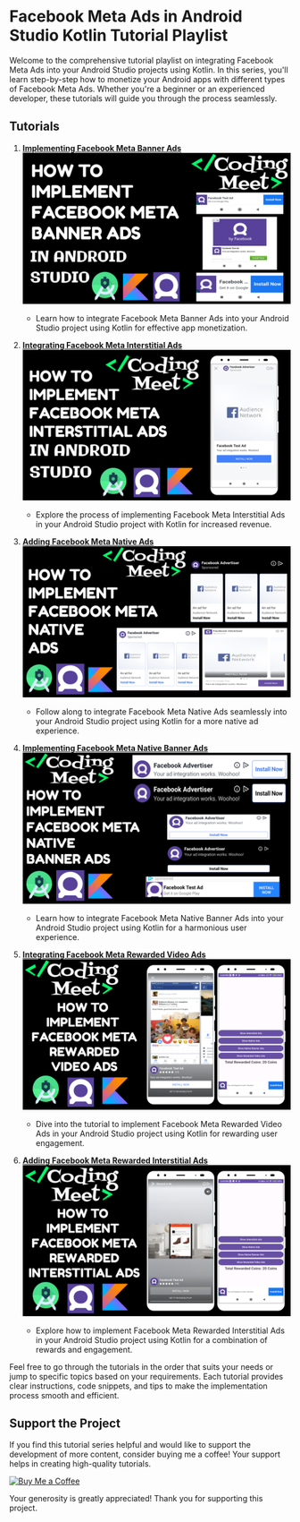 # Facebook Meta Ads in Android Studio Kotlin Tutorial Playlist

Welcome to the comprehensive tutorial playlist on integrating Facebook Meta Ads into your Android Studio projects using Kotlin. In this series, you'll learn step-by-step how to monetize your Android apps with different types of Facebook Meta Ads. Whether you're a beginner or an experienced developer, these tutorials will guide you through the process seamlessly.

## Tutorials

1. **[Implementing Facebook Meta Banner Ads](https://youtu.be/e2AjMd_4Wu0?si=tboy8mvUtfDm858c)**
![Facebook Meta Ads](image/img1.png)
   - Learn how to integrate Facebook Meta Banner Ads into your Android Studio project using Kotlin for effective app monetization.

2. **[Integrating Facebook Meta Interstitial Ads](https://youtu.be/9TXw6gVJrQw?si=K-AFebZJwctebxL1)**
![Facebook Meta Ads](image/img2.png)
   - Explore the process of implementing Facebook Meta Interstitial Ads in your Android Studio project with Kotlin for increased revenue.

3. **[Adding Facebook Meta Native Ads](https://youtu.be/8D5GqyTk_8c?si=3EjJRccigeovYAN1)**
![Facebook Meta Ads](image/img3.png)
   - Follow along to integrate Facebook Meta Native Ads seamlessly into your Android Studio project using Kotlin for a more native ad experience.

4. **[Implementing Facebook Meta Native Banner Ads](https://youtu.be/KHGLpAZEwfc?si=_9JzIJSDLYXaLr52)**
![Facebook Meta Ads](image/img4.png)
   - Learn how to integrate Facebook Meta Native Banner Ads into your Android Studio project using Kotlin for a harmonious user experience.

5. **[Integrating Facebook Meta Rewarded Video Ads](https://youtu.be/2y5pySMGSKk?si=8adM_kU7Wan9N3-r)**
![Facebook Meta Ads](image/img5.png)
   - Dive into the tutorial to implement Facebook Meta Rewarded Video Ads in your Android Studio project using Kotlin for rewarding user engagement.

6. **[Adding Facebook Meta Rewarded Interstitial Ads](https://youtu.be/JuO0JhKQL0o?si=NnJJzaNCLTrlqoa7)**
![Facebook Meta Ads](image/img6.png)
   - Explore how to implement Facebook Meta Rewarded Interstitial Ads in your Android Studio project using Kotlin for a combination of rewards and engagement.


Feel free to go through the tutorials in the order that suits your needs or jump to specific topics based on your requirements. Each tutorial provides clear instructions, code snippets, and tips to make the implementation process smooth and efficient.

## Support the Project

If you find this tutorial series helpful and would like to support the development of more content, consider buying me a coffee! Your support helps in creating high-quality tutorials.

[![Buy Me a Coffee](https://img.shields.io/badge/Buy%20Me%20a%20Coffee-Donate-orange?style=for-the-badge&logo=buy-me-a-coffee)](https://www.buymeacoffee.com/codingmeet)

Your generosity is greatly appreciated! Thank you for supporting this project.

